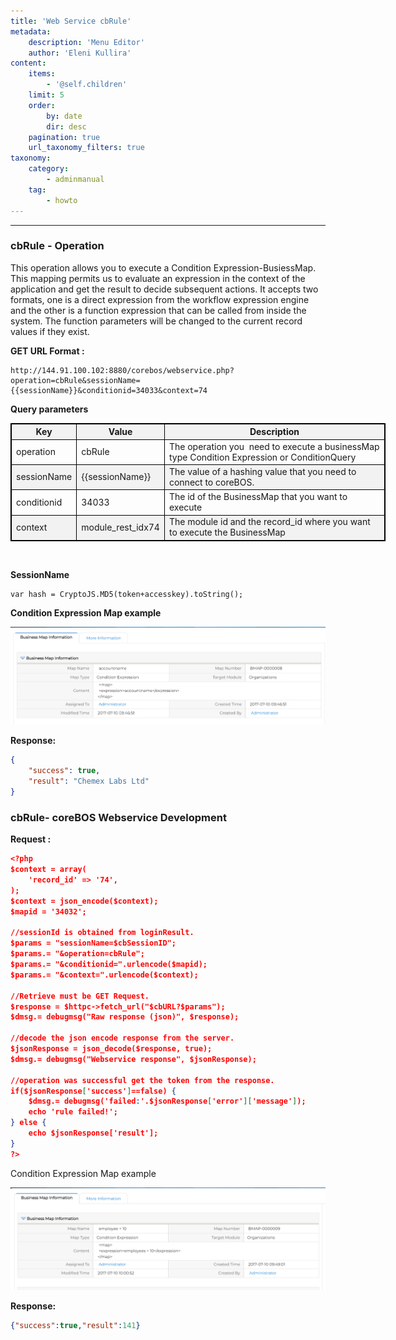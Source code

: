 ```yaml
---
title: 'Web Service cbRule'
metadata:
    description: 'Menu Editor'
    author: 'Eleni Kullira'
content:
    items:
        - '@self.children'
    limit: 5
    order:
        by: date
        dir: desc
    pagination: true
    url_taxonomy_filters: true
taxonomy:
    category:
        - adminmanual
    tag:
        - howto
---
```


---


### cbRule - Operation 

This operation allows you to execute a Condition Expression-BusiessMap. This mapping permits us to evaluate an expression in the context of the application and get the result to decide subsequent actions. It accepts two formats, one is a direct expression from the workflow expression engine and the other is a function expression that can be called from inside the system. The function parameters will be changed to the current record values if they exist.

 **GET URL Format :**
 ```
http://144.91.100.102:8880/corebos/webservice.php?operation=cbRule&sessionName={{sessionName}}&conditionid=34033&context=74
```

**Query parameters**
<div class="alpha right"></div>

|Key | Value | Description|
|--- | --- | ---|
|operation | cbRule | The operation you  need to execute a businessMap type Condition Expression or ConditionQuery|
|sessionName | {{sessionName}} | The value of a hashing value that you need to connect to coreBOS.|
|conditionid | 34033 | The id of the BusinessMap that you want to execute|
|context | module_rest_idx74 | The module id and the record_id where you want to execute the BusinessMap|
<br> 

**SessionName**
<br> 
```
var hash = CryptoJS.MD5(token+accesskey).toString();
```

**Condition Expression Map example**

![ce](ce1.PNG?classes=max)

**Response:**
```json
{
    "success": true,
    "result": "Chemex Labs Ltd"
}
```

### cbRule- coreBOS Webservice Development

**Request :**

```json
<?php
$context = array(
	'record_id' => '74',
);
$context = json_encode($context);
$mapid = '34032';
 
//sessionId is obtained from loginResult.
$params = "sessionName=$cbSessionID";
$params.= "&operation=cbRule";
$params.= "&conditionid=".urlencode($mapid);
$params.= "&context=".urlencode($context);
 
//Retrieve must be GET Request.
$response = $httpc->fetch_url("$cbURL?$params");
$dmsg.= debugmsg("Raw response (json)", $response);
 
//decode the json encode response from the server.
$jsonResponse = json_decode($response, true);
$dmsg.= debugmsg("Webservice response", $jsonResponse);
 
//operation was successful get the token from the response.
if($jsonResponse['success']==false) {
	$dmsg.= debugmsg('failed:'.$jsonResponse['error']['message']);
	echo 'rule failed!';
} else {
	echo $jsonResponse['result'];
}
?>
```

Condition Expression Map example

![ce2](ce2.png?classes=max)

**Response:**
```json
{"success":true,"result":141}
```



<head>
  <style type="text/css">
    div.alpha + table  { width: 600px; border: 1px solid black }
    div.alpha + table td { border: 1px solid black;border-bottom: 1px solid black; }
    div.alpha + table th { border: 1px solid black;border-bottom: 1px solid black;background-color:#f2f2f2 }
     div.alpha + table tr:nth-child(even) {background: #f2f2f2}

  .max {
  width: 600px ;
 }